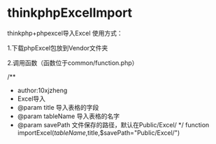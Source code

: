 # thinkphpExcelImport
thinkphp+phpexcel导入Excel
使用方式：

1.下载phpExcel包放到Vendor文件夹

2.调用函数（函数位于common/function.php）

/** 
 * author:10xjzheng
 * Excel导入
 * @param title 导入表格的字段
 * @param tableName 导入表格的名字
 * @param savePath 文件保存的路径，默认在Public/Excel/
 */
function importExcel($tableName,$title,$savePath="Public/Excel/")

